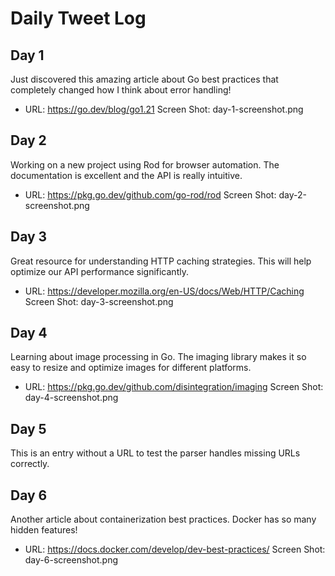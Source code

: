 # Daily Tweet Log

## Day 1
Just discovered this amazing article about Go best practices that completely changed how I think about error handling!
- URL: https://go.dev/blog/go1.21
Screen Shot: day-1-screenshot.png

## Day 2
Working on a new project using Rod for browser automation. The documentation is excellent and the API is really intuitive.
- URL: https://pkg.go.dev/github.com/go-rod/rod
Screen Shot: day-2-screenshot.png

## Day 3
Great resource for understanding HTTP caching strategies. This will help optimize our API performance significantly.
- URL: https://developer.mozilla.org/en-US/docs/Web/HTTP/Caching
Screen Shot: day-3-screenshot.png

## Day 4
Learning about image processing in Go. The imaging library makes it so easy to resize and optimize images for different platforms.
- URL: https://pkg.go.dev/github.com/disintegration/imaging
Screen Shot: day-4-screenshot.png

## Day 5
This is an entry without a URL to test the parser handles missing URLs correctly.

## Day 6
Another article about containerization best practices. Docker has so many hidden features!
- URL: https://docs.docker.com/develop/dev-best-practices/
Screen Shot: day-6-screenshot.png